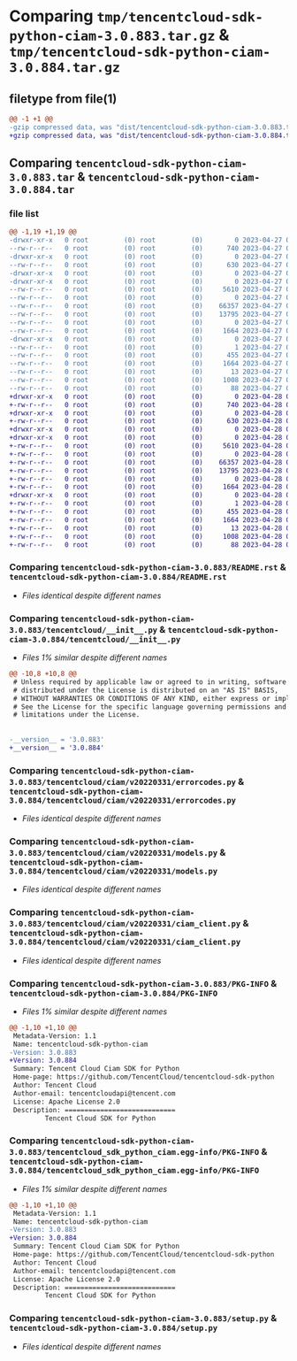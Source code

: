 # Comparing `tmp/tencentcloud-sdk-python-ciam-3.0.883.tar.gz` & `tmp/tencentcloud-sdk-python-ciam-3.0.884.tar.gz`

## filetype from file(1)

```diff
@@ -1 +1 @@
-gzip compressed data, was "dist/tencentcloud-sdk-python-ciam-3.0.883.tar", last modified: Thu Apr 27 00:21:20 2023, max compression
+gzip compressed data, was "dist/tencentcloud-sdk-python-ciam-3.0.884.tar", last modified: Fri Apr 28 02:08:32 2023, max compression
```

## Comparing `tencentcloud-sdk-python-ciam-3.0.883.tar` & `tencentcloud-sdk-python-ciam-3.0.884.tar`

### file list

```diff
@@ -1,19 +1,19 @@
-drwxr-xr-x   0 root         (0) root         (0)        0 2023-04-27 00:21:20.000000 tencentcloud-sdk-python-ciam-3.0.883/
--rw-r--r--   0 root         (0) root         (0)      740 2023-04-27 00:21:20.000000 tencentcloud-sdk-python-ciam-3.0.883/README.rst
-drwxr-xr-x   0 root         (0) root         (0)        0 2023-04-27 00:21:20.000000 tencentcloud-sdk-python-ciam-3.0.883/tencentcloud/
--rw-r--r--   0 root         (0) root         (0)      630 2023-04-27 00:21:20.000000 tencentcloud-sdk-python-ciam-3.0.883/tencentcloud/__init__.py
-drwxr-xr-x   0 root         (0) root         (0)        0 2023-04-27 00:21:20.000000 tencentcloud-sdk-python-ciam-3.0.883/tencentcloud/ciam/
-drwxr-xr-x   0 root         (0) root         (0)        0 2023-04-27 00:21:20.000000 tencentcloud-sdk-python-ciam-3.0.883/tencentcloud/ciam/v20220331/
--rw-r--r--   0 root         (0) root         (0)     5610 2023-04-27 00:21:20.000000 tencentcloud-sdk-python-ciam-3.0.883/tencentcloud/ciam/v20220331/errorcodes.py
--rw-r--r--   0 root         (0) root         (0)        0 2023-04-27 00:21:20.000000 tencentcloud-sdk-python-ciam-3.0.883/tencentcloud/ciam/v20220331/__init__.py
--rw-r--r--   0 root         (0) root         (0)    66357 2023-04-27 00:21:20.000000 tencentcloud-sdk-python-ciam-3.0.883/tencentcloud/ciam/v20220331/models.py
--rw-r--r--   0 root         (0) root         (0)    13795 2023-04-27 00:21:20.000000 tencentcloud-sdk-python-ciam-3.0.883/tencentcloud/ciam/v20220331/ciam_client.py
--rw-r--r--   0 root         (0) root         (0)        0 2023-04-27 00:21:20.000000 tencentcloud-sdk-python-ciam-3.0.883/tencentcloud/ciam/__init__.py
--rw-r--r--   0 root         (0) root         (0)     1664 2023-04-27 00:21:20.000000 tencentcloud-sdk-python-ciam-3.0.883/PKG-INFO
-drwxr-xr-x   0 root         (0) root         (0)        0 2023-04-27 00:21:20.000000 tencentcloud-sdk-python-ciam-3.0.883/tencentcloud_sdk_python_ciam.egg-info/
--rw-r--r--   0 root         (0) root         (0)        1 2023-04-27 00:21:20.000000 tencentcloud-sdk-python-ciam-3.0.883/tencentcloud_sdk_python_ciam.egg-info/dependency_links.txt
--rw-r--r--   0 root         (0) root         (0)      455 2023-04-27 00:21:20.000000 tencentcloud-sdk-python-ciam-3.0.883/tencentcloud_sdk_python_ciam.egg-info/SOURCES.txt
--rw-r--r--   0 root         (0) root         (0)     1664 2023-04-27 00:21:20.000000 tencentcloud-sdk-python-ciam-3.0.883/tencentcloud_sdk_python_ciam.egg-info/PKG-INFO
--rw-r--r--   0 root         (0) root         (0)       13 2023-04-27 00:21:20.000000 tencentcloud-sdk-python-ciam-3.0.883/tencentcloud_sdk_python_ciam.egg-info/top_level.txt
--rw-r--r--   0 root         (0) root         (0)     1008 2023-04-27 00:21:20.000000 tencentcloud-sdk-python-ciam-3.0.883/setup.py
--rw-r--r--   0 root         (0) root         (0)       88 2023-04-27 00:21:20.000000 tencentcloud-sdk-python-ciam-3.0.883/setup.cfg
+drwxr-xr-x   0 root         (0) root         (0)        0 2023-04-28 02:08:32.000000 tencentcloud-sdk-python-ciam-3.0.884/
+-rw-r--r--   0 root         (0) root         (0)      740 2023-04-28 02:08:31.000000 tencentcloud-sdk-python-ciam-3.0.884/README.rst
+drwxr-xr-x   0 root         (0) root         (0)        0 2023-04-28 02:08:32.000000 tencentcloud-sdk-python-ciam-3.0.884/tencentcloud/
+-rw-r--r--   0 root         (0) root         (0)      630 2023-04-28 02:08:31.000000 tencentcloud-sdk-python-ciam-3.0.884/tencentcloud/__init__.py
+drwxr-xr-x   0 root         (0) root         (0)        0 2023-04-28 02:08:32.000000 tencentcloud-sdk-python-ciam-3.0.884/tencentcloud/ciam/
+drwxr-xr-x   0 root         (0) root         (0)        0 2023-04-28 02:08:32.000000 tencentcloud-sdk-python-ciam-3.0.884/tencentcloud/ciam/v20220331/
+-rw-r--r--   0 root         (0) root         (0)     5610 2023-04-28 02:08:31.000000 tencentcloud-sdk-python-ciam-3.0.884/tencentcloud/ciam/v20220331/errorcodes.py
+-rw-r--r--   0 root         (0) root         (0)        0 2023-04-28 02:08:31.000000 tencentcloud-sdk-python-ciam-3.0.884/tencentcloud/ciam/v20220331/__init__.py
+-rw-r--r--   0 root         (0) root         (0)    66357 2023-04-28 02:08:31.000000 tencentcloud-sdk-python-ciam-3.0.884/tencentcloud/ciam/v20220331/models.py
+-rw-r--r--   0 root         (0) root         (0)    13795 2023-04-28 02:08:31.000000 tencentcloud-sdk-python-ciam-3.0.884/tencentcloud/ciam/v20220331/ciam_client.py
+-rw-r--r--   0 root         (0) root         (0)        0 2023-04-28 02:08:31.000000 tencentcloud-sdk-python-ciam-3.0.884/tencentcloud/ciam/__init__.py
+-rw-r--r--   0 root         (0) root         (0)     1664 2023-04-28 02:08:32.000000 tencentcloud-sdk-python-ciam-3.0.884/PKG-INFO
+drwxr-xr-x   0 root         (0) root         (0)        0 2023-04-28 02:08:32.000000 tencentcloud-sdk-python-ciam-3.0.884/tencentcloud_sdk_python_ciam.egg-info/
+-rw-r--r--   0 root         (0) root         (0)        1 2023-04-28 02:08:32.000000 tencentcloud-sdk-python-ciam-3.0.884/tencentcloud_sdk_python_ciam.egg-info/dependency_links.txt
+-rw-r--r--   0 root         (0) root         (0)      455 2023-04-28 02:08:32.000000 tencentcloud-sdk-python-ciam-3.0.884/tencentcloud_sdk_python_ciam.egg-info/SOURCES.txt
+-rw-r--r--   0 root         (0) root         (0)     1664 2023-04-28 02:08:32.000000 tencentcloud-sdk-python-ciam-3.0.884/tencentcloud_sdk_python_ciam.egg-info/PKG-INFO
+-rw-r--r--   0 root         (0) root         (0)       13 2023-04-28 02:08:32.000000 tencentcloud-sdk-python-ciam-3.0.884/tencentcloud_sdk_python_ciam.egg-info/top_level.txt
+-rw-r--r--   0 root         (0) root         (0)     1008 2023-04-28 02:08:31.000000 tencentcloud-sdk-python-ciam-3.0.884/setup.py
+-rw-r--r--   0 root         (0) root         (0)       88 2023-04-28 02:08:32.000000 tencentcloud-sdk-python-ciam-3.0.884/setup.cfg
```

### Comparing `tencentcloud-sdk-python-ciam-3.0.883/README.rst` & `tencentcloud-sdk-python-ciam-3.0.884/README.rst`

 * *Files identical despite different names*

### Comparing `tencentcloud-sdk-python-ciam-3.0.883/tencentcloud/__init__.py` & `tencentcloud-sdk-python-ciam-3.0.884/tencentcloud/__init__.py`

 * *Files 1% similar despite different names*

```diff
@@ -10,8 +10,8 @@
 # Unless required by applicable law or agreed to in writing, software
 # distributed under the License is distributed on an "AS IS" BASIS,
 # WITHOUT WARRANTIES OR CONDITIONS OF ANY KIND, either express or implied.
 # See the License for the specific language governing permissions and
 # limitations under the License.
 
 
-__version__ = '3.0.883'
+__version__ = '3.0.884'
```

### Comparing `tencentcloud-sdk-python-ciam-3.0.883/tencentcloud/ciam/v20220331/errorcodes.py` & `tencentcloud-sdk-python-ciam-3.0.884/tencentcloud/ciam/v20220331/errorcodes.py`

 * *Files identical despite different names*

### Comparing `tencentcloud-sdk-python-ciam-3.0.883/tencentcloud/ciam/v20220331/models.py` & `tencentcloud-sdk-python-ciam-3.0.884/tencentcloud/ciam/v20220331/models.py`

 * *Files identical despite different names*

### Comparing `tencentcloud-sdk-python-ciam-3.0.883/tencentcloud/ciam/v20220331/ciam_client.py` & `tencentcloud-sdk-python-ciam-3.0.884/tencentcloud/ciam/v20220331/ciam_client.py`

 * *Files identical despite different names*

### Comparing `tencentcloud-sdk-python-ciam-3.0.883/PKG-INFO` & `tencentcloud-sdk-python-ciam-3.0.884/PKG-INFO`

 * *Files 1% similar despite different names*

```diff
@@ -1,10 +1,10 @@
 Metadata-Version: 1.1
 Name: tencentcloud-sdk-python-ciam
-Version: 3.0.883
+Version: 3.0.884
 Summary: Tencent Cloud Ciam SDK for Python
 Home-page: https://github.com/TencentCloud/tencentcloud-sdk-python
 Author: Tencent Cloud
 Author-email: tencentcloudapi@tencent.com
 License: Apache License 2.0
 Description: ============================
         Tencent Cloud SDK for Python
```

### Comparing `tencentcloud-sdk-python-ciam-3.0.883/tencentcloud_sdk_python_ciam.egg-info/PKG-INFO` & `tencentcloud-sdk-python-ciam-3.0.884/tencentcloud_sdk_python_ciam.egg-info/PKG-INFO`

 * *Files 1% similar despite different names*

```diff
@@ -1,10 +1,10 @@
 Metadata-Version: 1.1
 Name: tencentcloud-sdk-python-ciam
-Version: 3.0.883
+Version: 3.0.884
 Summary: Tencent Cloud Ciam SDK for Python
 Home-page: https://github.com/TencentCloud/tencentcloud-sdk-python
 Author: Tencent Cloud
 Author-email: tencentcloudapi@tencent.com
 License: Apache License 2.0
 Description: ============================
         Tencent Cloud SDK for Python
```

### Comparing `tencentcloud-sdk-python-ciam-3.0.883/setup.py` & `tencentcloud-sdk-python-ciam-3.0.884/setup.py`

 * *Files identical despite different names*

